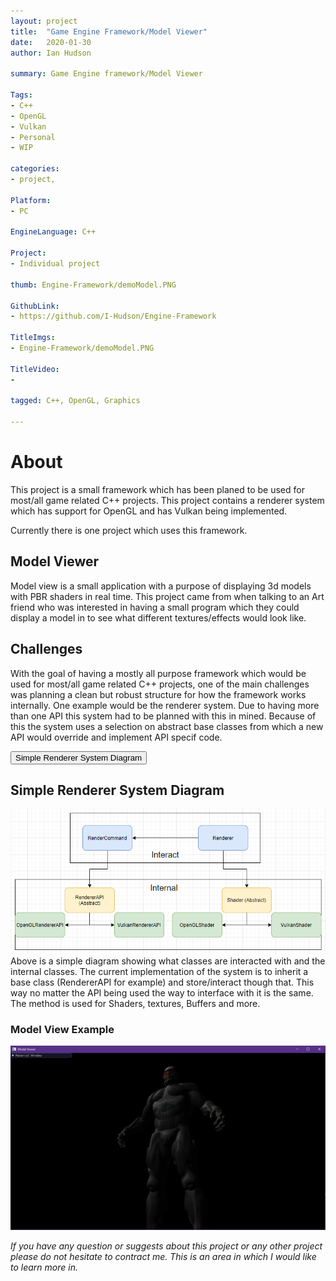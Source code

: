 ```yaml
---
layout: project
title:  "Game Engine Framework/Model Viewer"
date:   2020-01-30 
author: Ian Hudson

summary: Game Engine framework/Model Viewer

Tags:
- C++
- OpenGL
- Vulkan
- Personal
- WIP

categories:
- project,

Platform:
- PC

EngineLanguage: C++

Project:
- Individual project

thumb: Engine-Framework/demoModel.PNG

GithubLink:
- https://github.com/I-Hudson/Engine-Framework

TitleImgs:
- Engine-Framework/demoModel.PNG

TitleVideo:
- 

tagged: C++, OpenGL, Graphics

---
```


# About 
This project is a small framework which has been planed to be used for most/all game related C++ projects. This project contains a renderer system which has support for OpenGL and has Vulkan being implemented.

Currently there is one project which uses this framework.

## Model Viewer
Model view is a small application with a purpose of displaying 3d models with PBR shaders in real time. This project came from when talking to an Art friend who was interested in having a small program which they could display a model in to see what different textures/effects would look like.

## Challenges
With the goal of having a mostly all purpose framework which would be used for most/all game related C++ projects, one of the main challenges was planning a clean but robust structure for how the framework works internally. One example would be the renderer system. Due to having more than one API this system had to be planned with this in mined. Because of this the system uses a selection on abstract base classes from which a new API would override and implement API specif code.

<button type="button" class="btn btn-info" data-toggle="collapse" data-target="#renderSystemDiagram">Simple Renderer System Diagram</button>
<div id="renderSystemDiagram" class="collapse">
<h2>Simple Renderer System Diagram</h2>
<p>
<a href="https://i-hudson.github.io/assets/img/project/Engine-Framework/demoModel.PNG" target="_blank"><img src="/../assets/img/project/Engine-Framework/simpleRenderSystem.PNG"></a>
Above is a simple diagram showing what classes are interacted with and the internal classes. The current implementation of the system is to inherit a base class (RendererAPI for example) and store/interact though that. This way no matter the API being used the way to interface with it is the same. The method is used for Shaders, textures, Buffers and more.

</p>
</div>

### Model View Example
<a href="https://i-hudson.github.io/assets/img/project/Engine-Framework/demoModel.PNG" target="_blank"><img src="/assets/img/project/Engine-Framework/demoModel.PNG"></a>


<!--
<button type="button" class="btn btn-info" data-toggle="collapse" data-target="#improvments">Future / Improvements</button>
<div id="improvments" class="collapse">
<h2>Future / Improvements</h2>
<p>
</p>
</div>
-->
<i>If you have any question or suggests about this project or any other project please do not hesitate to contract me. This is an area in which I would like to learn more in.<i/>

